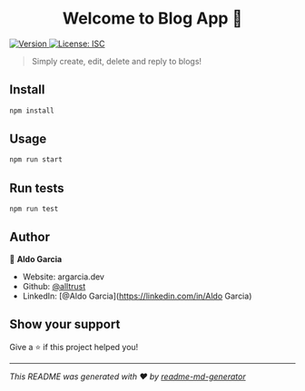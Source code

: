 <h1 align="center">Welcome to Blog App 👋</h1>
<p>
  <a href="https://www.npmjs.com/package/Blog App" target="_blank">
    <img alt="Version" src="https://img.shields.io/npm/v/Blog App.svg">
  </a>
  <a href="#" target="_blank">
    <img alt="License: ISC" src="https://img.shields.io/badge/License-ISC-yellow.svg" />
  </a>
</p>

> Simply create, edit, delete and reply to blogs!

## Install

```sh
npm install
```

## Usage

```sh
npm run start
```

## Run tests

```sh
npm run test
```

## Author

👤 **Aldo Garcia**

* Website: argarcia.dev
* Github: [@alltrust](https://github.com/alltrust)
* LinkedIn: [@Aldo Garcia](https://linkedin.com/in/Aldo Garcia)

## Show your support

Give a ⭐️ if this project helped you!

***
_This README was generated with ❤️ by [readme-md-generator](https://github.com/kefranabg/readme-md-generator)_